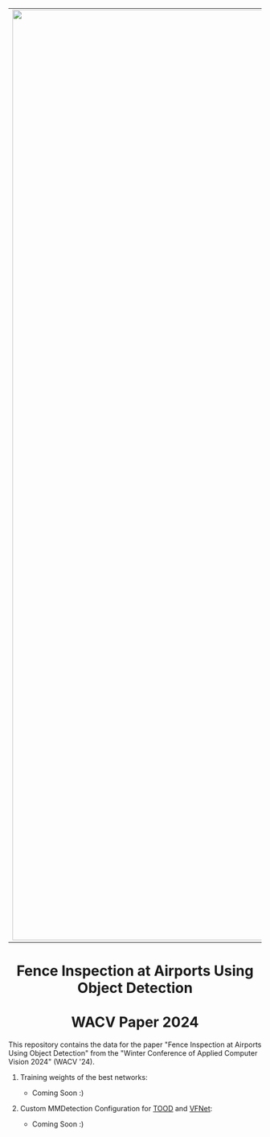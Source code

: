 <div style="text-align: center;">
<table style="border-style: hidden!important;">
<tr>
<td><img src="https://www.iosb.fraunhofer.de/content/dam/iosb/Logo_IOSB.jpg"  width="1850.11"/></td>
<td><img src="https://upload.wikimedia.org/wikipedia/commons/thumb/3/3a/Logo_KIT.svg/1024px-Logo_KIT.svg.png" style="background-color:white;" width="1024" /></td>
</tr>
</table>
</div>

# <div align="center"> Fence Inspection at Airports Using Object Detection </div> </br> <div align="center"> WACV Paper 2024 </div>

This repository contains the data for the paper "Fence Inspection at Airports Using Object Detection" from the "Winter Conference of Applied Computer Vision 2024" (WACV '24).

1. Training weights of the best networks:
   - Coming Soon :)

2. Custom MMDetection Configuration for <a href="https://openaccess.thecvf.com/content/ICCV2021/papers/Feng_TOOD_Task-Aligned_One-Stage_Object_Detection_ICCV_2021_paper.pdf">TOOD</a>  and <a href="https://arxiv.org/pdf/2008.13367.pdf">VFNet</a>:
   - Coming Soon :)
